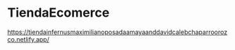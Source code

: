 # TiendaEcomerce
https://tiendainfernusmaximilianoposadaamayaanddavidcalebchaparroorozco.netlify.app/
